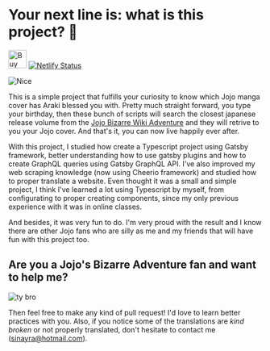 # Your next line is: what is this project? :eyes:
<a href='https://ko-fi.com/U7U6276CL' target='_blank'><img height='36' style='border:0px;height:36px;' src='https://cdn.ko-fi.com/cdn/kofi1.png?v=2' border='0' alt='Buy Me a Coffee at ko-fi.com' /></a> [![Netlify Status](https://api.netlify.com/api/v1/badges/f55b006a-4e15-472f-8814-b43c21bcad82/deploy-status)](https://app.netlify.com/sites/jojo-cover/deploys)


![Nice](https://i.makeagif.com/media/9-22-2015/Gu-I08.gif)

This is a simple project that fulfills your curiosity to know which Jojo manga cover has Araki blessed you with. Pretty much straight forward, you type your birthday, then these bunch of scripts will search the closest japanese release volume from the [Jojo Bizarre Wiki Adventure](https://jojo.fandom.com/wiki/Main_Page) and they will retrive to you your Jojo cover. And that's it, you can now live happily ever after.

With this project, I studied how create a Typescript project using Gatsby framework, better understanding how to use gatsby plugins and how to create GraphQL queries using Gatsby GraphQL API. I've also improved my web scraping knowledge (now using Cheerio framework) and studied how to proper translate a website. Even thought it was a small and simple project, I think I've learned a lot using Typescript by myself, from configurating to proper creating components, since my only previous experience with it was in online classes.

And besides, it was very fun to do. I'm very proud with the result and I know there are other Jojo fans who are silly as me and my friends that will have fun with this project too.

## Are you a Jojo's Bizarre Adventure fan and want to help me?

![ty bro](https://i.makeagif.com/media/4-02-2015/ErqQeG.gif)

Then feel free to make any kind of pull request! I'd love to learn better practices with you. Also, if you notice some of the translations are *kind broken* or not properly translated, don't hesitate to contact me (sinayra@hotmail.com).
